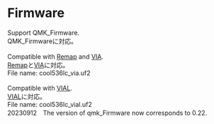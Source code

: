 # Firmware

Support QMK_Firmware.
<br>
QMK_Firmwareに対応。
<br>
<br>
Compatible with [Remap](https://remap-keys.app/catalog/okRojRTIKaIxCGuHC3c3) and [VIA](https://usevia.app/).
<br>
[Remap](https://remap-keys.app/catalog/okRojRTIKaIxCGuHC3c3)と[VIA](https://usevia.app/)に対応。
<br>
File name: cool536lc_via.uf2
<br>
<br>
Compatible with [VIAL](https://get.vial.today/).
<br>
[VIAL](https://get.vial.today/)に対応。
<br>
File name: cool536lc_vial.uf2
<br>
20230912　The version of qmk_Firmware now corresponds to 0.22.